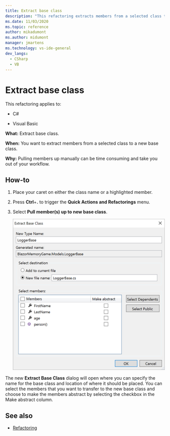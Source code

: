 ```yaml
---
title: Extract base class
description: "This refactoring extracts members from a selected class to a new base class."
ms.date: 11/03/2020
ms.topic: reference
author: mikadumont
ms.author: midumont
manager: jmartens
ms.technology: vs-ide-general
dev_langs:
  - CSharp
  - VB
---
```

# Extract base class


This refactoring applies to:

- C#

- Visual Basic

**What:** Extract base class.

**When:** You want to extract members from a selected class to a new base class.

**Why:** Pulling members up manually can be time consuming and take you out of your workflow. 

## How-to

1. Place your caret on either the class name or a highlighted member.

2. Press **Ctrl**+**.** to trigger the **Quick Actions and Refactorings** menu.

3. Select **Pull member(s) up to new base class**.

    ![Extract base class dialog](media/extract-base-class.png)

The new **Extract Base Class** dialog will open where you can specify the name for the base class and location of where it should be placed. You can select the members that you want to transfer to the new base class and choose to make the members abstract by selecting the checkbox in the Make abstract column.

## See also

- [Refactoring](../refactoring-in-visual-studio.md)
